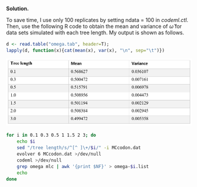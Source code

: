 **Solution.**

To save time, I use only 100 replicates by setting ndata = 100 in
*codeml.ctl*. Then, use the following R code to obtain the mean and
variance of $\widehat{\omega}$ for data sets simulated with each tree
length. My output is shown as follows.

```R
d <- read.table("omega.tab", header=T);
lapply(d, function(x){cat(mean(x), var(x), "\n", sep="\t")})
```

<p align="center">
  <img src="img/2.4-1.png">
</p>

```Bash
for i in 0.1 0.3 0.5 1 1.5 2 3; do
	echo $i
	sed "/tree length/s/^[^ ]\+/$i/" -i MCcodon.dat
	evolver 6 MCcodon.dat >/dev/null
	codeml >/dev/null
	grep omega mlc | awk '{print $NF}' > omega-$i.list
	echo
done
```
